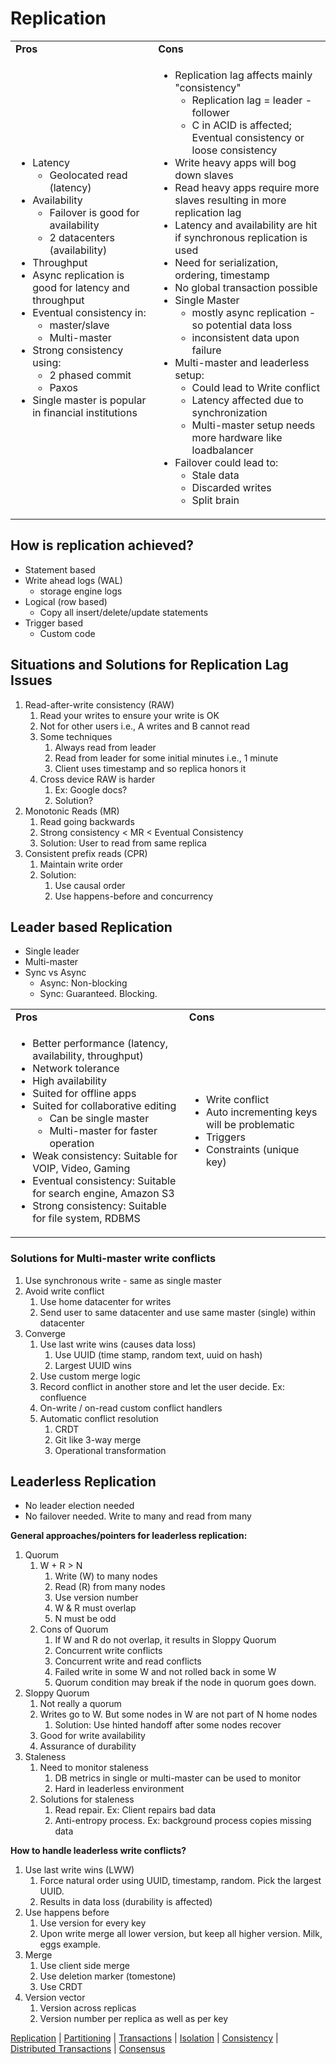 
# Replication


<table>
  <tr>
   <td><strong>Pros</strong>
   </td>
   <td><strong>Cons</strong>
   </td>
  </tr>
  <tr>
   <td rowspan="13" >
<ul>

<li>Latency
<ul>
<li>Geolocated read (latency)
</li> 
</ul>
<li>Availability
<ul>
<li>Failover is good for availability
<li>2 datacenters (availability) 
</li> 
</ul>
<li>Throughput
<li>Async replication is good for latency and throughput
<li>Eventual consistency in:
<ul>
 
<li>master/slave
 
<li>Multi-master
</li> 
</ul>

<li>Strong consistency using:
<ul>
<li>2 phased commit
<li>Paxos
</li> 
</ul>

<li>Single master is popular in financial institutions

</li>
</ul>
   </td>
   <td rowspan="13" >
<ul>

<li>Replication lag affects mainly "consistency" 
<ul>
<li>Replication lag = leader - follower
<li>C in ACID is affected; Eventual consistency or loose consistency 
</li> 
</ul>


<li>Write heavy apps will bog down slaves
<li>Read heavy apps require more slaves resulting in more replication lag
<li>Latency and availability are hit if synchronous replication is used
<li>Need for serialization, ordering, timestamp
<li>No global transaction possible

<li>Single Master
    <ul>
        <li>mostly async replication - so potential data loss
        <li>inconsistent data upon failure
        </li>
    </ul>
<li>Multi-master and leaderless setup: 
<ul>
 <li>Could lead to Write conflict
<li>Latency affected due to synchronization
<li>Multi-master setup needs more hardware like loadbalancer
</li> 
</ul>


<li>Failover could lead to: 
<ul>
 
<li>Stale data
 
<li>Discarded writes
 
<li>Split brain
</li> 
</ul>
</li> 
</ul>
   </td>
  </tr>
</table>



## How is replication achieved?



* Statement based
* Write ahead logs (WAL)
    * storage engine logs
* Logical (row based)
    * Copy all insert/delete/update statements
* Trigger based
    * Custom code


## Situations and Solutions for Replication Lag Issues



1. Read-after-write consistency (RAW)
    1. Read your writes to ensure your write is OK
    2. Not for other users i.e., A writes and B cannot read
    3. Some techniques
        1. Always read from leader
        2. Read from leader for some initial minutes i.e., 1 minute
        3. Client uses timestamp and so replica honors it
    4. Cross device RAW is harder
        1. Ex: Google docs?
        2. Solution?
3. Monotonic Reads (MR)
    1. Read going backwards
    2. Strong consistency &lt; MR &lt; Eventual Consistency
    3. Solution: User to read from same replica
4. Consistent prefix reads (CPR)
    1. Maintain write order
    2. Solution:
        1. Use causal order
        2. Use happens-before and concurrency


## Leader based Replication



* Single leader
* Multi-master
* Sync vs Async
    * Async: Non-blocking
    * Sync: Guaranteed. Blocking.

<table>
  <tr>
   <td><strong>Pros</strong></td>
   <td><strong>Cons</strong></td>
  </tr>
  <tr>
   <td>
<ul>

<li>Better performance (latency, availability, throughput)

<li>Network tolerance

<li>High availability

<li>Suited for offline apps

<li>Suited for collaborative editing 
<ul>
 
<li>Can be single master
 
<li>Multi-master for faster operation
</li> 
</ul>

<li>Weak consistency: Suitable for VOIP, Video, Gaming
<li>Eventual consistency: Suitable for search engine, Amazon S3
<li>Strong consistency: Suitable for file system, RDBMS
</li>
</ul>
   </td>
   <td>
<ul>

<li>Write conflict

<li>Auto incrementing keys will be problematic

<li>Triggers

<li>Constraints (unique key)
</li>
</ul>
   </td>
  </tr>
</table>



### Solutions for Multi-master write conflicts



1. Use synchronous write - same as single master
2. Avoid write conflict
    1. Use home datacenter for writes
    2. Send user to same datacenter and use same master (single) within datacenter
3. Converge
    1. Use last write wins (causes data loss)
        1. Use UUID (time stamp, random text, uuid on hash)
        2. Largest UUID wins
    2. Use custom merge logic
    3. Record conflict in another store and let the user decide. Ex: confluence
    4. On-write / on-read custom conflict handlers
    5. Automatic conflict resolution
        1. CRDT
        2. Git like 3-way merge
        3. Operational transformation




## Leaderless Replication


* No leader election needed
* No failover needed. Write to many and read from many

**General approaches/pointers for leaderless replication:**


1. Quorum
    1. W +  R > N
        1. Write (W) to many nodes
        2. Read (R)  from many nodes
        3. Use version number
        4. W & R must overlap
        5. N must be odd
    2. Cons of Quorum
        1. If W and R do not overlap, it results in Sloppy Quorum
        2. Concurrent write conflicts
        3. Concurrent write and read conflicts
        4. Failed write in some  W and not rolled back in some W
        5. Quorum condition may break if the node in quorum goes down.
3. Sloppy Quorum
    1. Not really a quorum 
    2. Writes go to W. But some nodes in W are not part of N home nodes
        1. Solution: Use hinted handoff after some nodes recover
    3. Good for write availability
    4. Assurance of durability
4. Staleness
    1. Need to monitor staleness
        1. DB metrics in single or multi-master can be used to monitor
        2. Hard in leaderless environment
    2. Solutions for staleness
        1. Read repair. Ex: Client repairs bad data
        2. Anti-entropy process. Ex: background process copies missing data

**How to handle leaderless write conflicts?**


1. Use last write wins (LWW)
    1. Force natural order using UUID, timestamp, random. Pick the largest UUID.
    2. Results in data loss (durability is affected)
2. Use happens before
    1. Use version for every key
    2. Upon write merge all lower version, but keep all higher version. Milk, eggs example.
3. Merge
    1. Use client side merge
    2. Use deletion marker (tomestone)
    3. Use CRDT
4. Version vector
    1. Version across replicas
    2. Version number per replica as well as per key



[Replication](replication.md) | [Partitioning](partitioning.md) | [Transactions](transaction.md) | [Isolation](isolation.md) | [Consistency](consistency.md) | [Distributed Transactions](distributed_transactions.md) | [Consensus](consensus.md)